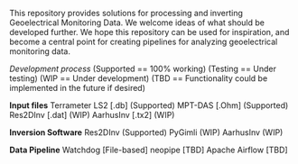 This repository provides solutions for processing and inverting Geoelectrical Monitoring Data.
We welcome ideas of what should be developed further. We hope this repository can be used for inspiration, and 
become a central point for creating pipelines for analyzing geoelectrical monitoring data. 


*Development process*
(Supported == 100% working)
(Testing == Under testing)
(WIP == Under development)
(TBD == Functionality could be implemented in the future if desired)

**Input files**
Terrameter LS2 [.db] (Supported)
MPT-DAS [.Ohm] (Supported)
Res2DInv [.dat] (WIP)
AarhusInv [.tx2] (WIP)

**Inversion Software**
Res2DInv (Supported)
PyGimli (WIP)
AarhusInv (WIP)

**Data Pipeline**
Watchdog [File-based]
neopipe [TBD]
Apache Airflow [TBD]
